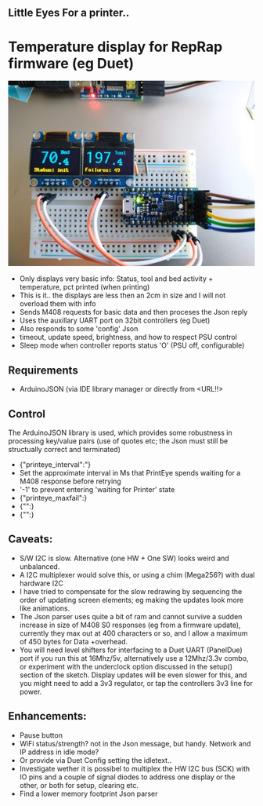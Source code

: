 ## Little Eyes For a printer..
# Temperature display for RepRap firmware (eg Duet)

![Prototype](./images/printeye-prototype.jpg)

* Only displays very basic info: Status, tool and bed activity + temperature, pct printed (when printing)
 * This is it.. the displays are less then an 2cm in size and I will not overload them with info
* Sends M408 requests for basic data and then proceses the Json reply
 * Uses the auxillary UART port on 32bit controllers (eg Duet)
* Also responds to some 'config' Json
 * timeout, update speed, brightness, and how to respect PSU control
* Sleep mode when controller reports status 'O' (PSU off, configurable)

## Requirements 
* ArduinoJSON (via IDE library manager or directly from <URL!!>

## Control
The ArduinoJSON library is used, which provides some robustness in processing key/value pairs (use of quotes etc; the Json must still be structually correct and terminated)
* {"printeye_interval":<integer>"}
 * Set the approximate interval in Ms that PrintEye spends waiting for a M408 response before retrying
 * '-1' to prevent entering 'waiting for Printer' state
* {"printeye_maxfail":}
* {"":}
* {"":}

## Caveats:
* S/W I2C is slow. Alternative (one HW + One SW) looks weird and unbalanced.
 * A I2C multiplexer would solve this, or using a chim (Mega256?) with dual hardware I2C
 * I have tried to compensate for the slow redrawing by sequencing the order of updating screen elements; eg making the updates look more like animations.
* The Json parser uses quite a bit of ram and cannot survive a sudden increase in size of M408 S0 responses (eg from a firmware update), currently they max out at 400 characters or so, and I allow a maximum of 450 bytes for Data +overhead.
* You will need level shifters for interfacing to a Duet UART (PanelDue) port if you run this at 16Mhz/5v, alternatively use a 12Mhz/3.3v combo, or experiment with the underclock option discussed in the setup() section of the sketch. Display updates will be even slower for this, and you might need to add a 3v3 regulator, or tap the controllers 3v3 line for power.

## Enhancements: 
* Pause button
* WiFi status/strength? not in the Json message, but handy. Network and IP address in idle mode?
 * Or provide via Duet Config setting the idletext..
* Investigate wether it is possibel to multiplex the HW I2C bus (SCK) with IO pins and a couple of signal diodes to address one display or the other, or both for setup, clearing etc.
* Find a lower memory footprint Json parser
